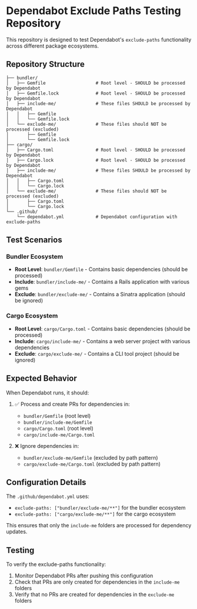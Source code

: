 # Dependabot Exclude Paths Testing Repository

This repository is designed to test Dependabot's `exclude-paths` functionality across different package ecosystems.

## Repository Structure

```
├── bundler/
│   ├── Gemfile                   # Root level - SHOULD be processed by Dependabot
│   ├── Gemfile.lock              # Root level - SHOULD be processed by Dependabot
│   ├── include-me/               # These files SHOULD be processed by Dependabot
│   │   ├── Gemfile
│   │   └── Gemfile.lock
│   └── exclude-me/               # These files should NOT be processed (excluded)
│       ├── Gemfile
│       └── Gemfile.lock
├── cargo/
│   ├── Cargo.toml                # Root level - SHOULD be processed by Dependabot
│   ├── Cargo.lock                # Root level - SHOULD be processed by Dependabot
│   ├── include-me/               # These files SHOULD be processed by Dependabot
│   │   ├── Cargo.toml
│   │   └── Cargo.lock
│   └── exclude-me/               # These files should NOT be processed (excluded)
│       ├── Cargo.toml
│       └── Cargo.lock
└── .github/
    └── dependabot.yml            # Dependabot configuration with exclude-paths
```

## Test Scenarios

### Bundler Ecosystem
- **Root Level**: `bundler/Gemfile` - Contains basic dependencies (should be processed)
- **Include**: `bundler/include-me/` - Contains a Rails application with various gems
- **Exclude**: `bundler/exclude-me/` - Contains a Sinatra application (should be ignored)

### Cargo Ecosystem  
- **Root Level**: `cargo/Cargo.toml` - Contains basic dependencies (should be processed)
- **Include**: `cargo/include-me/` - Contains a web server project with various dependencies
- **Exclude**: `cargo/exclude-me/` - Contains a CLI tool project (should be ignored)

## Expected Behavior

When Dependabot runs, it should:

1. ✅ Process and create PRs for dependencies in:
   - `bundler/Gemfile` (root level)
   - `bundler/include-me/Gemfile`
   - `cargo/Cargo.toml` (root level)
   - `cargo/include-me/Cargo.toml`

2. ❌ Ignore dependencies in:
   - `bundler/exclude-me/Gemfile` (excluded by path pattern)
   - `cargo/exclude-me/Cargo.toml` (excluded by path pattern)

## Configuration Details

The `.github/dependabot.yml` uses:
- `exclude-paths: ["bundler/exclude-me/**"]` for the bundler ecosystem
- `exclude-paths: ["cargo/exclude-me/**"]` for the cargo ecosystem

This ensures that only the `include-me` folders are processed for dependency updates.

## Testing

To verify the exclude-paths functionality:

1. Monitor Dependabot PRs after pushing this configuration
2. Check that PRs are only created for dependencies in the `include-me` folders
3. Verify that no PRs are created for dependencies in the `exclude-me` folders
